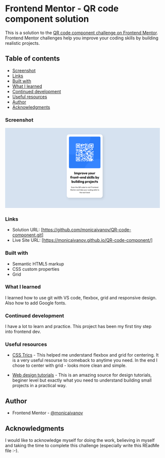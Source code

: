 # Frontend Mentor - QR code component solution

This is a solution to the [QR code component challenge on Frontend Mentor](https://www.frontendmentor.io/challenges/qr-code-component-iux_sIO_H). Frontend Mentor challenges help you improve your coding skills by building realistic projects.

## Table of contents

- [Screenshot](#screenshot)
- [Links](#links)
- [Built with](#built-with)
- [What I learned](#what-i-learned)
- [Continued development](#continued-development)
- [Useful resources](#useful-resources)
- [Author](#author)
- [Acknowledgments](#acknowledgments)

### Screenshot

![](./QR_code_challenge_screenshot.png)

### Links

- Solution URL: [https://github.com/monicaivanov/QR-code-component.git]
- Live Site URL: [https://monicaivanov.github.io/QR-code-component/]

### Built with

- Semantic HTML5 markup
- CSS custom properties
- Grid

### What I learned

I learned how to use git with VS code, flexbox, grid and responsive design. Also how to add Google fonts.

### Continued development

I have a lot to learn and practice. This project has been my first tiny step into frontend dev.

### Useful resources

- [CSS Trics](https://css-tricks.com/centering-css-complete-guide/) - This helped me understand flexbox and grid for centering. It is a very useful resourse to comeback to anytime you need. In the end I chose to center with grid - looks more clean and simple.

- [Web design tutorials](https://bringyourownlaptop.com) - This is an amazing source for design tutorials, beginer level but exactly what you need to understand building small projects in a practical way.

## Author

- Frontend Mentor - [@monicaivanov](https://www.frontendmentor.io/profile/monicaivanov)

## Acknowledgments

I would like to acknowledge myself for doing the work, believing in myself and taking the time to complete this challenge (especially write this REadMe file :-).
